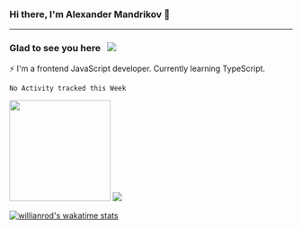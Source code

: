 ### Hi there, I'm Alexander Mandrikov 👋

- - -

### Glad to see you here &nbsp; ![](https://komarev.com/ghpvc/?username=nunsez&color=blue&label=visitors)

⚡ I'm a frontend JavaScript developer. Currently learning TypeScript.

<!--
**nunsez/nunsez** is a ✨ _special_ ✨ repository because its `README.md` (this file) appears on your GitHub profile.

Here are some ideas to get you started:

- 🔭 I’m currently working on ...
- 🌱 I’m currently learning ...
- 👯 I’m looking to collaborate on ...
- 🤔 I’m looking for help with ...
- 💬 Ask me about ...
- 📫 How to reach me: ...
- 😄 Pronouns: ...
- ⚡ Fun fact: ...
-->


<!--START_SECTION:waka-->
```text
No Activity tracked this Week
```
<!--END_SECTION:waka-->


<img height="180em" src="https://github-readme-stats.vercel.app/api?username=nunsez&show_icons=true&count_private=true" />
<img src="https://github-readme-stats.vercel.app/api/top-langs/?username=nunsez&layout=compact" />

<!--
[![Top Langs](https://github-readme-stats.vercel.app/api/top-langs/?username=nunsez&layout=compact)](https://github.com/anuraghazra/github-readme-stats)
-->

[![willianrod's wakatime stats](https://github-readme-stats.vercel.app/api/wakatime?username=@nunsez)](https://github.com/anuraghazra/github-readme-stats)
